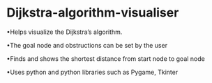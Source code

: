# Dijkstra-algorithm-visualiser

•Helps visualize the Dijkstra’s algorithm. 

•The goal node and obstructions can be set by the user 

•Finds and shows the shortest distance from start node to goal node 

•Uses python and python libraries such as Pygame, Tkinter

